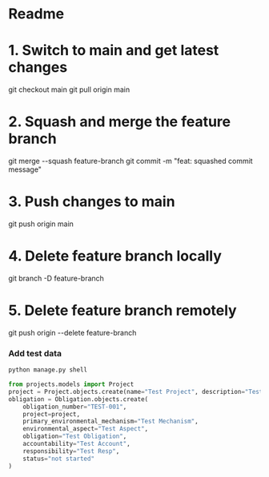 # Readme

# 1. Switch to main and get latest changes
git checkout main
git pull origin main

# 2. Squash and merge the feature branch
git merge --squash feature-branch
git commit -m "feat: squashed commit message"

# 3. Push changes to main
git push origin main

# 4. Delete feature branch locally
git branch -D feature-branch

# 5. Delete feature branch remotely
git push origin --delete feature-branch

### Add test data
```bash
python manage.py shell
```

```python
from projects.models import Project
project = Project.objects.create(name="Test Project", description="Test Description")
obligation = Obligation.objects.create(
    obligation_number="TEST-001",
    project=project,
    primary_environmental_mechanism="Test Mechanism",
    environmental_aspect="Test Aspect",
    obligation="Test Obligation",
    accountability="Test Account",
    responsibility="Test Resp",
    status="not started"
)
```